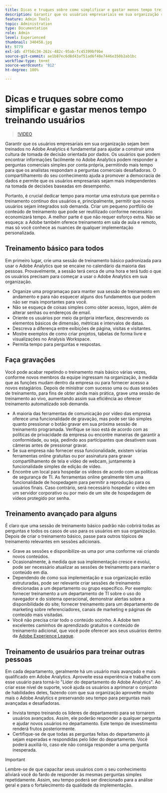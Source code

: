 ```yaml
---
title: Dicas e truques sobre como simplificar e gastar menos tempo treinando usuários
description: Garantir que os usuários empresariais em sua organização sejam bem treinados no Adobe Analytics é fundamental para ajudar a construir uma cultura de tomada de decisão orientada por dados. Os usuários que podem encontrar informações facilmente no Adobe Analytics podem responder a perguntas comerciais simples por conta própria, permitindo mais tempo para que os analistas respondam a perguntas comerciais desafiadoras. O compartilhamento do seu conhecimento ajuda a promover a democracia de dados e permite que os usuários empresariais sejam mais independentes na tomada de decisões baseadas em desempenho.
feature: Admin Tools
topic: Administration
type: Documentation
role: Admin
level: Experienced
thumbnail: 340458.jpg
kt: 9779
exl-id: d7fb6c34-262c-482c-95ab-fc45399bf9be
source-git-commit: ae1b87ec6d8d43af51ad6f40e7446e350b2ab1bc
workflow-type: tm+mt
source-wordcount: '912'
ht-degree: 100%

---
```


# Dicas e truques sobre como simplificar e gastar menos tempo treinando usuários

>[!VIDEO](https://video.tv.adobe.com/v/340458/?quality=12&learn=on)

Garantir que os usuários empresariais em sua organização sejam bem treinados no Adobe Analytics é fundamental para ajudar a construir uma cultura de tomada de decisão orientada por dados. Os usuários que podem encontrar informações facilmente no Adobe Analytics podem responder a perguntas comerciais simples por conta própria, permitindo mais tempo para que os analistas respondam a perguntas comerciais desafiadoras. O compartilhamento do seu conhecimento ajuda a promover a democracia de dados e permite que os usuários empresariais sejam mais independentes na tomada de decisões baseadas em desempenho.

Portanto, é crucial dedicar tempo para montar uma estrutura que permita o treinamento contínuo dos usuários e, principalmente, permitir que novos usuários sejam integrados sob demanda. Criar um pequeno portfólio de conteúdo de treinamento que pode ser reutilizado conforme necessário economizará tempo. A melhor parte é que não requer esforço extra. Não se esqueça: a Adobe também oferece treinamento em sala de aula e remoto, mas só você conhece as nuances de qualquer implementação personalizada.


## Treinamento básico para todos

Em primeiro lugar, crie uma sessão de treinamento básico padronizada para usar o Adobe Analytics que se encaixe no calendário da maioria das pessoas. Provavelmente, a sessão terá cerca de uma hora e terá tudo o que os usuários precisam para começar a usar o Adobe Analytics em sua organização.

* Organize uma programaçao para manter sua sessão de treinamento em andamento e para não esquecer alguns dos fundamentos que podem não ser mais importantes para você.
* Não se esqueça de coisas simples como obter acesso, logon, além de alterar senhas ou endereços de email.
* Oriente os usuários por meio da própria interface, descrevendo os elementos básicos de dimensão, métricas e intervalos de datas.
* Descreva a diferença entre exibições de página, visitas e visitantes.
* Mostre exemplos de como criar projetos, tabelas de forma livre e visualizações no Analysis Workspace.
* Permita tempo para perguntas e respostas.

## Faça gravações

Você pode acabar repetindo o treinamento mais básico várias vezes, conforme novos membros da equipe ingressam na organização, à medida que as funções mudam dentro da empresa ou para fornecer acesso a novos estagiários. Depois de ministrar com sucesso uma ou duas sessões de treinamento, para fins de obter ainda mais prática, grave uma sessão de treinamento ao vivo, aumentando assim sua eficiência ao oferecer treinamento automatizado sob demanda.

* A maioria das ferramentas de comunicação por vídeo das empresa oferece uma funcionalidade de gravação, mas pode ser tão simples quanto pressionar o botão gravar em sua próxima sessão de treinamento programada. Verifique se isso está de acordo com as políticas de privacidade da empresa ou encontre maneiras de garantir a conformidade, ou seja, pedindo aos participantes que desativem suas câmeras antes de pressionar gravar.
* Se sua empresa não fornecer essa funcionalidade, existem várias ferramentas online gratuitas ou por assinatura para gravar compartilhamento de tela e vídeo de webcam, juntamente à funcionalidade simples de edição de vídeo.
* Encontre um local para hospedar os vídeos de acordo com as políticas de segurança de TI. As ferramentas online geralmente têm uma funcionalidade de hospedagem para permitir a reprodução para os usuários finais. Caso contrário, será necessário hospedar o vídeo em um servidor corporativo ou por meio de um site de hospedagem de vídeos protegido por senha.

## Treinamento avançado para alguns

É claro que uma sessão de treinamento básico padrão não cobrirá todas as perguntas e todos os casos de uso para os usuários em sua organização. Depois de criar o treinamento básico, passe para outros tópicos de treinamento relevantes em sessões adicionais.

* Grave as sessões e disponibilize-as uma por uma conforme vai criando novos conteúdos.
* Ocasionalmente, à medida que sua implementação cresce e evolui, pode ser necessário atualizar as sessões de treinamento para manter o conteúdo em dia.
* Dependendo de como sua implementação e sua organização estão estruturadas, pode ser relevante criar sessões de treinamento direcionadas a um departamento ou grupo específico. Por exemplo: fornecer treinamento a um departamento de TI sobre o uso do navegador e do sistema operacional, demonstrar alertas sobre a disponibilidade do site; fornecer treinamento para um departamento de marketing sobre referenciadores, canais de marketing e páginas de conteúdo mais visitadas.
* Você não precisa criar todo o conteúdo sozinho. A Adobe tem excelentes caminhos de aprendizado gratuitos e conteúdo de treinamento adicional, que você pode oferecer aos seus usuários dentro da [Adobe Experience League](https://experienceleague.adobe.com/docs/analytics.html?lang=pt-BR).



## Treinamento de usuários para treinar outras pessoas

Em cada departamento, geralmente há um usuário mais avançado e mais qualificado em Adobe Analytics. Aproveite essa experiência e trabalhe com esse usuário para torná-lo &quot;Líder do departamento do Adobe Analytics&quot;. Ao criar esse nível de suporte, você ajuda os usuários a aprimorar o conjunto de habilidades deles, fazendo com que sua organização aproveite muito mais o Adobe Analytics e preservando seu tempo para perguntas mais avançadas e desafiadoras.

* Invista tempo treinando os líderes de departamento para se tornarem usuários avançados. Assim, ele poderão responder a qualquer pergunta e ajudar novos usuários no departamento. Este tempo de investimento renderá frutos posteriormente.
* Certifique-se de que todas as perguntas feitas do departamento já sejam esperadas e respondidas pelo líder do departamento. Você poderá auxiliá-lo, caso ele não consiga responder a uma pergunta inesperada.

>[!IMPORTANT]
>
>Lembre-se de que capacitar seus usuários com o seu conhecimento aliviará você do fardo de responder às mesmas perguntas simples repetidamente. Assim, seu tempo poderá ser direcionado para a análise geral e para o fortalecimento da qualidade da implementação.
